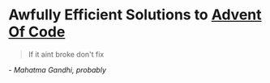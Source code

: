 # Awfully Efficient Solutions to [Advent Of Code](https://adventofcode.com/2022)
> If it aint broke don't fix

 \- *Mahatma Gandhi, probably*

